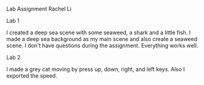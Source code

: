 Lab Assignment Rachel Li

Lab 1 

I created a deep sea scene with some seaweed, a shark and a little fish.
I made a deep sea background as my main scene and also create a seaweed scene.
I don't have questions during the assignment. Everything works well.

Lab 2 

I made a grey cat moving by press  up, down, right, and left keys.
Also I exported the speed.
